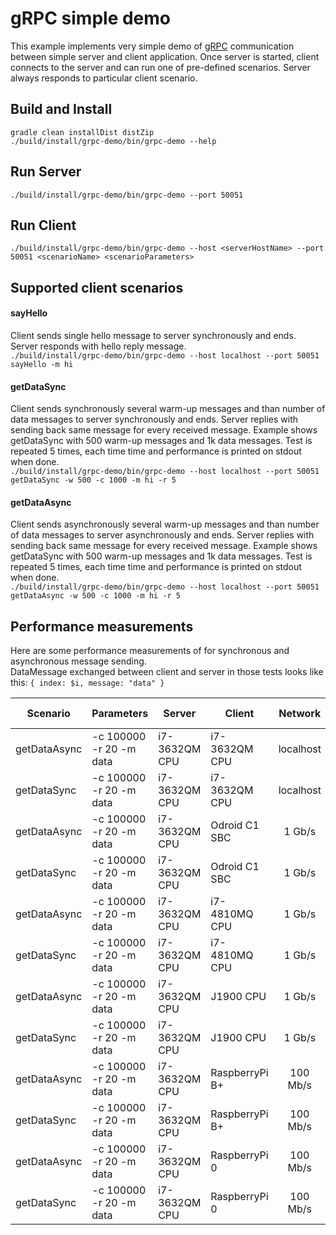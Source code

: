 gRPC simple demo
================
This example implements very simple demo of [gRPC](https://grpc.io/) communication
between simple server and client application. Once server is
started, client connects to the server and can run one of pre-defined
scenarios. Server always responds to particular client scenario.

Build and Install
-----------------
```gradle clean installDist distZip```  
```./build/install/grpc-demo/bin/grpc-demo --help```

Run Server
----------
```./build/install/grpc-demo/bin/grpc-demo --port 50051```


Run Client
----------
```./build/install/grpc-demo/bin/grpc-demo --host <serverHostName> --port 50051 <scenarioName> <scenarioParameters>```

Supported client scenarios
--------------------------

#### sayHello 
Client sends single hello message to server synchronously and ends. Server responds with hello reply message.  
```./build/install/grpc-demo/bin/grpc-demo --host localhost --port 50051 sayHello -m hi```

#### getDataSync
Client sends synchronously several warm-up messages and than number of data messages to server synchronously and ends. 
Server replies with sending back same message for every received message.
Example shows getDataSync with 500 warm-up messages and 1k data messages. Test is repeated 5 times, each time time and performance is printed 
on stdout when done.  
```./build/install/grpc-demo/bin/grpc-demo --host localhost --port 50051 getDataSync -w 500 -c 1000 -m hi -r 5```

#### getDataAsync
Client sends asynchronously several warm-up messages and than number of data messages to server asynchronously and ends.
Server replies with sending back same message for every received message.
Example shows getDataSync with 500 warm-up messages and 1k data messages. Test is repeated 5 times, each time time and performance is printed 
on stdout when done.  
```./build/install/grpc-demo/bin/grpc-demo --host localhost --port 50051 getDataAsync -w 500 -c 1000 -m hi -r 5```

Performance measurements
------------------------
Here are some performance measurements of for synchronous and asynchronous message sending.  
DataMessage exchanged between client and server in those tests looks like this: ```{ index: $i, message: "data" }```

| Scenario    | Parameters            | Server       | Client         | Network   | Result [msg/s] |
|-------------|-----------------------|--------------|----------------|:---------:|---------------:|
| getDataAsync|-c 100000 -r 20 -m data|i7-3632QM CPU | i7-3632QM CPU  | localhost | 39 000         |
| getDataSync |-c 100000 -r 20 -m data|i7-3632QM CPU | i7-3632QM CPU  | localhost |  6 400         |
| getDataAsync|-c 100000 -r 20 -m data|i7-3632QM CPU | Odroid C1 SBC  | 1 Gb/s    | 11 000         |
| getDataSync |-c 100000 -r 20 -m data|i7-3632QM CPU | Odroid C1 SBC  | 1 Gb/s    |    860         |
| getDataAsync|-c 100000 -r 20 -m data|i7-3632QM CPU | i7-4810MQ CPU  | 1 Gb/s    | 92 000         |
| getDataSync |-c 100000 -r 20 -m data|i7-3632QM CPU | i7-4810MQ CPU  | 1 Gb/s    |  1 600         |
| getDataAsync|-c 100000 -r 20 -m data|i7-3632QM CPU |     J1900 CPU  | 1 Gb/s    | 26 000         |
| getDataSync |-c 100000 -r 20 -m data|i7-3632QM CPU |     J1900 CPU  | 1 Gb/s    |  1 200         |
| getDataAsync|-c 100000 -r 20 -m data|i7-3632QM CPU | RaspberryPi B+ | 100 Mb/s  |  1 300         |
| getDataSync |-c 100000 -r 20 -m data|i7-3632QM CPU | RaspberryPi B+ | 100 Mb/s  |    200         |
| getDataAsync|-c 100000 -r 20 -m data|i7-3632QM CPU | RaspberryPi 0  | 100 Mb/s  |  2 000         |
| getDataSync |-c 100000 -r 20 -m data|i7-3632QM CPU | RaspberryPi 0  | 100 Mb/s  |    260         |

